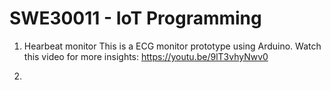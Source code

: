 <h1>SWE30011 - IoT Programming</h1>

1. Hearbeat monitor
This is a ECG monitor prototype using Arduino. Watch this video for more insights: https://youtu.be/9lT3vhyNwv0

2. 
